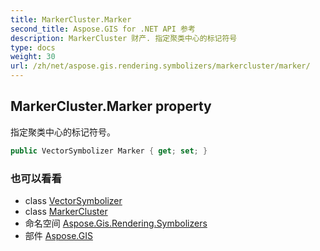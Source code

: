 ```yaml
---
title: MarkerCluster.Marker
second_title: Aspose.GIS for .NET API 参考
description: MarkerCluster 财产. 指定聚类中心的标记符号
type: docs
weight: 30
url: /zh/net/aspose.gis.rendering.symbolizers/markercluster/marker/
---
```

## MarkerCluster.Marker property

指定聚类中心的标记符号。

```csharp
public VectorSymbolizer Marker { get; set; }
```

### 也可以看看

* class [VectorSymbolizer](../../vectorsymbolizer/)
* class [MarkerCluster](../)
* 命名空间 [Aspose.Gis.Rendering.Symbolizers](../../markercluster/)
* 部件 [Aspose.GIS](../../../)


